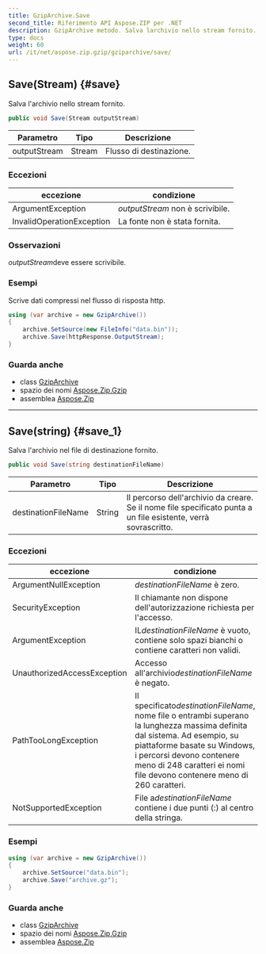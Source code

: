 ```yaml
---
title: GzipArchive.Save
second_title: Riferimento API Aspose.ZIP per .NET
description: GzipArchive metodo. Salva larchivio nello stream fornito.
type: docs
weight: 60
url: /it/net/aspose.zip.gzip/gziparchive/save/
---
```

## Save(Stream) {#save}

Salva l'archivio nello stream fornito.

```csharp
public void Save(Stream outputStream)
```

| Parametro | Tipo | Descrizione |
| --- | --- | --- |
| outputStream | Stream | Flusso di destinazione. |

### Eccezioni

| eccezione | condizione |
| --- | --- |
| ArgumentException | *outputStream* non è scrivibile. |
| InvalidOperationException | La fonte non è stata fornita. |

### Osservazioni

*outputStream*deve essere scrivibile.

### Esempi

Scrive dati compressi nel flusso di risposta http.

```csharp
using (var archive = new GzipArchive()) 
{
    archive.SetSource(new FileInfo("data.bin"));
    archive.Save(httpResponse.OutputStream);
}
```

### Guarda anche

* class [GzipArchive](../)
* spazio dei nomi [Aspose.Zip.Gzip](../../gziparchive/)
* assemblea [Aspose.Zip](../../../)

---

## Save(string) {#save_1}

Salva l'archivio nel file di destinazione fornito.

```csharp
public void Save(string destinationFileName)
```

| Parametro | Tipo | Descrizione |
| --- | --- | --- |
| destinationFileName | String | Il percorso dell'archivio da creare. Se il nome file specificato punta a un file esistente, verrà sovrascritto. |

### Eccezioni

| eccezione | condizione |
| --- | --- |
| ArgumentNullException | *destinationFileName* è zero. |
| SecurityException | Il chiamante non dispone dell'autorizzazione richiesta per l'accesso. |
| ArgumentException | IL*destinationFileName* è vuoto, contiene solo spazi bianchi o contiene caratteri non validi. |
| UnauthorizedAccessException | Accesso all'archivio*destinationFileName* è negato. |
| PathTooLongException | Il specificato*destinationFileName*, nome file o entrambi superano la lunghezza massima definita dal sistema. Ad esempio, su piattaforme basate su Windows, i percorsi devono contenere meno di 248 caratteri ei nomi file devono contenere meno di 260 caratteri. |
| NotSupportedException | File a*destinationFileName* contiene i due punti (:) al centro della stringa. |

### Esempi

```csharp
using (var archive = new GzipArchive())
{
    archive.SetSource("data.bin");
    archive.Save("archive.gz");
}
```

### Guarda anche

* class [GzipArchive](../)
* spazio dei nomi [Aspose.Zip.Gzip](../../gziparchive/)
* assemblea [Aspose.Zip](../../../)


